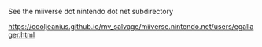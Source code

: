 See the miiverse dot nintendo dot net subdirectory

https://cooljeanius.github.io/mv_salvage/miiverse.nintendo.net/users/egallager.html
